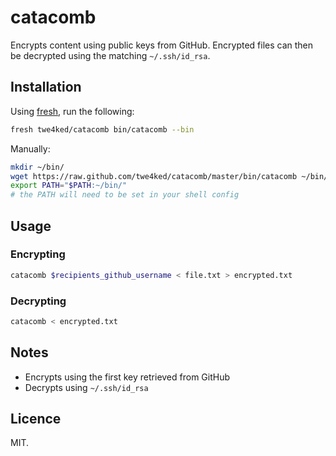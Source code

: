 # catacomb

Encrypts content using public keys from GitHub.
Encrypted files can then be decrypted using the matching `~/.ssh/id_rsa`.

## Installation

Using [fresh], run the following:

``` sh
fresh twe4ked/catacomb bin/catacomb --bin
```

Manually:

``` sh
mkdir ~/bin/
wget https://raw.github.com/twe4ked/catacomb/master/bin/catacomb ~/bin/catacomb
export PATH="$PATH:~/bin/"
# the PATH will need to be set in your shell config
```

## Usage

### Encrypting

``` sh
catacomb $recipients_github_username < file.txt > encrypted.txt
```

### Decrypting

``` sh
catacomb < encrypted.txt
```

## Notes

* Encrypts using the first key retrieved from GitHub
* Decrypts using `~/.ssh/id_rsa`

## Licence

MIT.

[fresh]: https://github.com/freshshell/fresh
